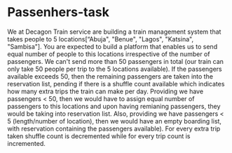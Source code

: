 # Passenhers-task
We at Decagon Train service are building a train management system that takes people to 5 locations[“Abuja", "Benue", "Lagos", "Katsina", "Sambisa"]. You are expected to build a platform that enables us to send equal number of people to this locations irrespective of the number of passengers. We can't send more than 50 passengers in total (our train can only take 50 people per trip to the 5 locations available). If the passengers available exceeds 50, then the remaining passengers are taken into the reservation list, pending if there is a shuffle count available which indicates how many extra trips the train can make per day.  Providing we have passengers &lt; 50, then we would have to assign equal number of passengers to this locations and upon having remianing passengers, they would be taking into reservation list.  Also, providing we have passengers &lt; 5 (length/number of location), then we would have an empty boarding list, with reservation containing the passengers available).  For every extra trip taken shuffle count is decremented while for every trip count is incremented.
